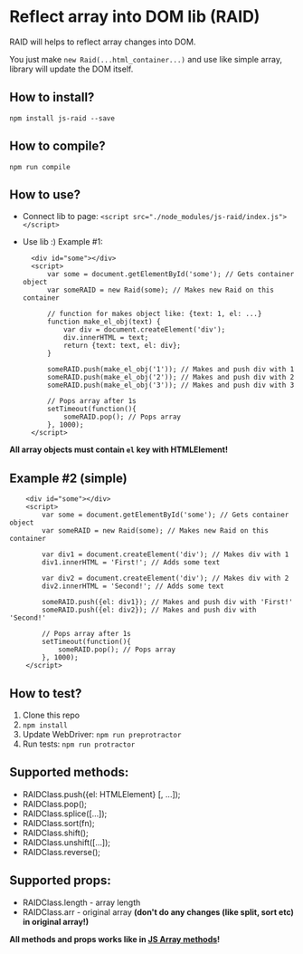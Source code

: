 # Reflect array into DOM lib (RAID)
RAID will helps to reflect array changes into DOM.

You just make `new Raid(...html_container...)` and use like simple array, library will update the DOM itself. 

## How to install?
    npm install js-raid --save

## How to compile?
    npm run compile

## How to use?
- Connect lib to page: `<script src="./node_modules/js-raid/index.js"></script>`
- Use lib :) Example #1:

        <div id="some"></div>
        <script>
            var some = document.getElementById('some'); // Gets container object
            var someRAID = new Raid(some); // Makes new Raid on this container
            
            // function for makes object like: {text: 1, el: ...}
            function make_el_obj(text) {
                var div = document.createElement('div');
                div.innerHTML = text;
                return {text: text, el: div};
            }

            someRAID.push(make_el_obj('1')); // Makes and push div with 1
            someRAID.push(make_el_obj('2')); // Makes and push div with 2
            someRAID.push(make_el_obj('3')); // Makes and push div with 3

            // Pops array after 1s
            setTimeout(function(){
                someRAID.pop(); // Pops array
            }, 1000);
        </script>

**All array objects must contain `el` key with HTMLElement!**

## Example #2 (simple)

        <div id="some"></div>
        <script>
            var some = document.getElementById('some'); // Gets container object
            var someRAID = new Raid(some); // Makes new Raid on this container

            var div1 = document.createElement('div'); // Makes div with 1
            div1.innerHTML = 'First!'; // Adds some text

            var div2 = document.createElement('div'); // Makes div with 2
            div2.innerHTML = 'Second!'; // Adds some text

            someRAID.push({el: div1}); // Makes and push div with 'First!'
            someRAID.push({el: div2}); // Makes and push div with 'Second!'

            // Pops array after 1s
            setTimeout(function(){
                someRAID.pop(); // Pops array
            }, 1000);
        </script>

## How to test?
1. Clone this repo
2. `npm install`
3. Update WebDriver: `npm run preprotractor`
4. Run tests: `npm run protractor`

## Supported methods:
- RAIDClass.push({el: HTMLElement} [, ...]);
- RAIDClass.pop();
- RAIDClass.splice([...]);
- RAIDClass.sort(fn);
- RAIDClass.shift();
- RAIDClass.unshift([...]);
- RAIDClass.reverse();

## Supported props:
- RAIDClass.length - array length
- RAIDClass.arr - original array **(don't do any changes (like split, sort etc) in original array!)**

**All methods and props works like in [JS Array methods](https://developer.mozilla.org/ru/docs/Web/JavaScript/Reference/Global_Objects/Array)!**